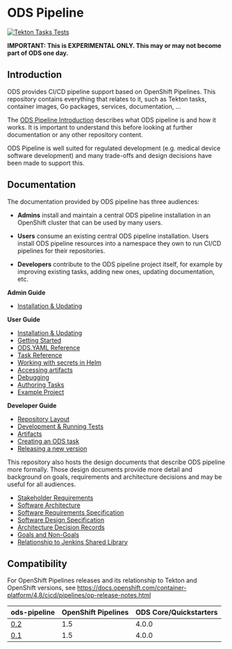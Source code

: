 # ODS Pipeline

[![Tekton Tasks Tests](https://github.com/opendevstack/ods-pipeline/actions/workflows/main.yaml/badge.svg)](https://github.com/opendevstack/ods-pipeline/actions/workflows/main.yaml)

**IMPORTANT: This is EXPERIMENTAL ONLY. This may or may not become part of ODS one day.**

## Introduction

ODS provides CI/CD pipeline support based on OpenShift Pipelines. This repository contains everything that relates to it, such as Tekton tasks, container images, Go packages, services, documentation, ...

The [ODS Pipeline Introduction](/docs/introduction.adoc) describes what ODS pipeline is and how it works. It is important to understand this before looking at further documentation or any other repository content.

ODS Pipeline is well suited for regulated development (e.g. medical device software development) and many trade-offs and design decisions have been made to support this.

## Documentation

The documentation provided by ODS pipeline has three audiences:

* **Admins** install and maintain a central ODS pipeline installation in an OpenShift cluster that can be used by many users.

* **Users** consume an existing central ODS pipeline installation. Users install ODS pipeline resources into a namespace they own to run CI/CD pipelines for their repositories.

* **Developers** contribute to the ODS pipeline project itself, for example by improving existing tasks, adding new ones, updating documentation, etc.

**Admin Guide**
* [Installation & Updating](/docs/admin-installation.adoc)

**User Guide**
* [Installation & Updating](/docs/user-installation.adoc)
* [Getting Started](/docs/getting-started.adoc)
* [ODS.YAML Reference](/docs/ods-configuration.adoc)
* [Task Reference](/docs/tasks)
* [Working with secrets in Helm](/docs/helm-secrets.adoc)
* [Accessing artifacts](/docs/accessing-artifacts.adoc)
* [Debugging](/docs/debugging.adoc)
* [Authoring Tasks](/docs/authoring-tasks.adoc)
* [Example Project](/docs/example-project.adoc)

**Developer Guide**
* [Repository Layout](/docs/repository-layout.adoc)
* [Development & Running Tests](/docs/development.adoc)
* [Artifacts](/docs/artifacts.adoc)
* [Creating an ODS task](/docs/creating-an-ods-task.adoc)
* [Releasing a new version](/docs/releasing.adoc)

This repository also hosts the design documents that describe ODS pipeline more formally. Those design documents provide more detail and background on goals, requirements and architecture decisions and may be useful for all audiences.

* [Stakeholder Requirements](/docs/design/stakeholder-requirements.adoc)
* [Software Architecture](/docs/design/software-architecture.adoc)
* [Software Requirements Specification](/docs/design/software-requirements-specification.adoc)
* [Software Design Specification](/docs/design/software-design-specification.adoc)
* [Architecture Decision Records](/docs/adr)
* [Goals and Non-Goals](/docs/design/goals-and-nongoals.adoc)
* [Relationship to Jenkins Shared Library](/docs/design/relationship-shared-library.adoc)

## Compatibility

For OpenShift Pipelines releases and its relationship to Tekton and OpenShift versions, see https://docs.openshift.com/container-platform/4.8/cicd/pipelines/op-release-notes.html

| ods-pipeline | OpenShift Pipelines | ODS Core/Quickstarters |
|---|---|---|
| [0.2](https://github.com/opendevstack/ods-pipeline/milestone/1) | 1.5 | 4.0.0 |
| [0.1](https://github.com/opendevstack/ods-pipeline/milestone/1) | 1.5 | 4.0.0 |
